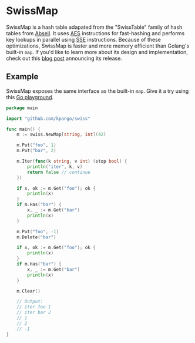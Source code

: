 # SwissMap

SwissMap is a hash table adapated from the "SwissTable" family of hash tables from [Abseil](https://abseil.io/blog/20180927-swisstables). It uses [AES](https://github.com/kpango/maphash) instructions for fast-hashing and performs key lookups in parallel using [SSE](https://en.wikipedia.org/wiki/Streaming_SIMD_Extensions) instructions. Because of these optimizations, SwissMap is faster and more memory efficient than Golang's built-in `map`. If you'd like to learn more about its design and implementation, check out this [blog post](https://www.kpango.com/blog/2023-03-28-swiss-map/) announcing its release.


## Example

SwissMap exposes the same interface as the built-in `map`. Give it a try using this [Go playground](https://go.dev/play/p/JPDC5WhYN7g).

```go
package main

import "github.com/kpango/swiss"

func main() {
	m := swiss.NewMap[string, int](42)

	m.Put("foo", 1)
	m.Put("bar", 2)

	m.Iter(func(k string, v int) (stop bool) {
		println("iter", k, v)
		return false // continue
	})

	if x, ok := m.Get("foo"); ok {
		println(x)
	}
	if m.Has("bar") {
		x, _ := m.Get("bar")
		println(x)
	}

	m.Put("foo", -1)
	m.Delete("bar")

	if x, ok := m.Get("foo"); ok {
		println(x)
	}
	if m.Has("bar") {
		x, _ := m.Get("bar")
		println(x)
	}

	m.Clear()

	// Output:
	// iter foo 1
	// iter bar 2
	// 1
	// 2
	// -1
}
```
